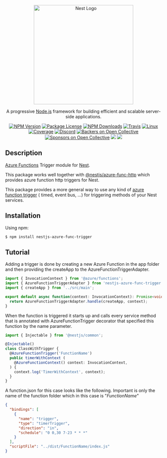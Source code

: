 <p align="center">
  <a href="http://nestjs.com/" target="blank"><img src="https://nestjs.com/img/logo_text.svg" width="320" alt="Nest Logo" /></a>
</p>

[travis-image]: https://api.travis-ci.org/nestjs/nest.svg?branch=master

[linux-image]: https://img.shields.io/travis/nestjs/nest/master.svg?label=linux

[linux-url]: https://travis-ci.org/nestjs/nest

  <p align="center">A progressive <a href="http://nodejs.org" target="blank">Node.js</a> framework for building efficient and scalable server-side applications.</p>
    <p align="center">
<a href="https://www.npmjs.com/~nestjscore"><img src="https://img.shields.io/npm/v/@nestjs/core.svg" alt="NPM Version" /></a>
<a href="https://www.npmjs.com/~nestjscore"><img src="https://img.shields.io/npm/l/@nestjs/core.svg" alt="Package License" /></a>
<a href="https://www.npmjs.com/~nestjscore"><img src="https://img.shields.io/npm/dm/@nestjs/core.svg" alt="NPM Downloads" /></a>
<a href="https://travis-ci.org/nestjs/nest"><img src="https://api.travis-ci.org/nestjs/nest.svg?branch=master" alt="Travis" /></a>
<a href="https://travis-ci.org/nestjs/nest"><img src="https://img.shields.io/travis/nestjs/nest/master.svg?label=linux" alt="Linux" /></a>
<a href="https://coveralls.io/github/nestjs/nest?branch=master"><img src="https://coveralls.io/repos/github/nestjs/nest/badge.svg?branch=master#5" alt="Coverage" /></a>
<a href="https://discord.gg/G7Qnnhy" target="_blank"><img src="https://img.shields.io/badge/discord-online-brightgreen.svg" alt="Discord"/></a>
<a href="https://opencollective.com/nest#backer"><img src="https://opencollective.com/nest/backers/badge.svg" alt="Backers on Open Collective" /></a>
<a href="https://opencollective.com/nest#sponsor"><img src="https://opencollective.com/nest/sponsors/badge.svg" alt="Sponsors on Open Collective" /></a>
  <a href="https://paypal.me/kamilmysliwiec"><img src="https://img.shields.io/badge/Donate-PayPal-dc3d53.svg"/></a>
  <a href="https://twitter.com/nestframework"><img src="https://img.shields.io/twitter/follow/nestframework.svg?style=social&label=Follow"></a>
</p>
  <!--[![Backers on Open Collective](https://opencollective.com/nest/backers/badge.svg)](https://opencollective.com/nest#backer)
  [![Sponsors on Open Collective](https://opencollective.com/nest/sponsors/badge.svg)](https://opencollective.com/nest#sponsor)-->

## Description

[Azure Functions](https://code.visualstudio.com/tutorials/functions-extension/getting-started) Trigger module
for [Nest](https://github.com/nestjs/nest).

This package works well together with [@nestjs/azure-func-http](https://github.com/nestjs/azure-func-http) which
provides azure function http triggers for Nest.

This package provides a more general way to use any kind
of [azure function trigger](https://docs.microsoft.com/en-us/azure/azure-functions/functions-triggers-bindings?tabs=csharp#supported-bindings) (
timed, event bus, ...) for triggering methods of your Nest services.

## Installation

Using npm:

```bash
$ npm install nestjs-azure-func-trigger
```

## Tutorial

Adding a trigger is done by creating a new Azure Function in the app folder and then providing the createApp to the
AzureFunctionTriggerAdapter.

```typescript
import { InvocationContext } from '@azure/functions';
import { AzureFunctionTriggerAdapter } from 'nestjs-azure-func-trigger';
import { createApp } from '../src/main';

export default async function(context: InvocationContext): Promise<void> {
  return AzureFunctionTriggerAdapter.handle(createApp, context);
}
```

When the function is triggered it starts up and calls every service method that is annotated with AzureFunctionTrigger
decorator that specified this function by the name parameter.

```typescript
import { Injectable } from '@nestjs/common';

@Injectable()
class ClassWithTrigger {
  @AzureFunctionTrigger('FunctionName')
  public timerWithContext (
    @AzureFunctionContext() context: InvocationContext,
  ) {
    context.log('TimerWithContext', context);
  }
}
```

A function.json for this case looks like the following. Important is only the name of the function folder which in this
case is "_FunctionName_"

```json
{
  "bindings": [
    {
      "name": "trigger",
      "type": "timerTrigger",
      "direction": "in",
      "schedule": "0 0,30 7-23 * * *"
    }
  ],
  "scriptFile": "../dist/FunctionName/index.js"
}
```
